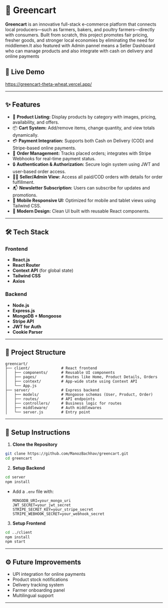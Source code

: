 
# 🌱 Greencart

**Greencart** is an innovative full-stack e-commerce platform that connects local producers—such as farmers, bakers, and poultry farmers—directly with consumers. Built from scratch, this project promotes fair pricing, fresher goods, and stronger local economies by eliminating the need for middlemen.It also featured with Admin pannel means a Seller Dashboard who can manage products and also integrate with cash on delivery and online payments

## 🚀 Live Demo

https://greencart-theta-wheat.vercel.app/

---

## ✨ Features

* 🛒 **Product Listing:** Display products by category with images, pricing, availability, and offers.
* 📦 **Cart System:** Add/remove items, change quantity, and view totals dynamically.
* 💳 **Payment Integration:** Supports both Cash on Delivery (COD) and Stripe-based online payments.
* 🧾 **Order Management:** Tracks placed orders; integrates with Stripe Webhooks for real-time payment status.
* 🔒 **Authentication & Authorization:** Secure login system using JWT and user-based order access.
* 🧑‍🌾 **Seller/Admin View:** Access all paid/COD orders with details for order fulfillment.
* 📬 **Newsletter Subscription:** Users can subscribe for updates and promotions.
* 📱 **Mobile Responsive UI:** Optimized for mobile and tablet views using Tailwind CSS.
* 🎨 **Modern Design:** Clean UI built with reusable React components.

---

## 🛠 Tech Stack

### Frontend

* **React.js**
* **React Router**
* **Context API** (for global state)
* **Tailwind CSS**
* **Axios**

### Backend

* **Node.js**
* **Express.js**
* **MongoDB + Mongoose**
* **Stripe API**
* **JWT for Auth**
* **Cookie Parser**

---

## 📁 Project Structure

```
greencart/
├── client/              # React frontend
│   ├── components/      # Reusable UI components
│   ├── pages/           # Routes like Home, Product Details, Orders
│   ├── context/         # App-wide state using Context API
│   └── App.js
├── server/              # Express backend
│   ├── models/          # Mongoose schemas (User, Product, Order)
│   ├── routes/          # API endpoints
│   ├── controllers/     # Business logic for routes
│   ├── middleware/      # Auth middlewares
│   └── server.js        # Entry point
```

---

## 🧪 Setup Instructions

1. **Clone the Repository**

```bash
git clone https://github.com/ManozBachhav/greencart.git
cd greencart
```

2. **Setup Backend**

```bash
cd server
npm install
```

* Add a `.env` file with:

  ```
  MONGODB_URI=your_mongo_uri
  JWT_SECRET=your_jwt_secret
  STRIPE_SECRET_KEY=your_stripe_secret
  STRIPE_WEBHOOK_SECRET=your_webhook_secret
  ```

3. **Setup Frontend**

```bash
cd ../client
npm install
npm start
```

---

## ⚙️ Future Improvements

* UPI integration for online payments
* Product stock notifications
* Delivery tracking system
* Farmer onboarding panel
* Multilingual support


---


